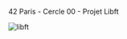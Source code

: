 42 Paris - Cercle 00 - Projet Libft

![libft](https://github.com/TheChatou/00-Libft/assets/144605451/b6c5979e-fe16-43ba-8c2d-83b6a1de609e)
